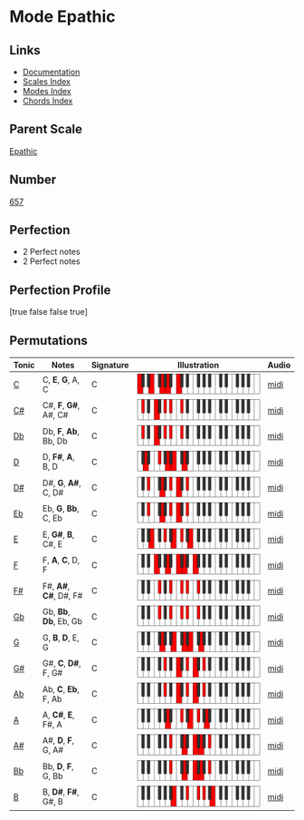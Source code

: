 # Mode Epathic

## Links

- [Documentation](index.md)
- [Scales Index](Scales.md)
- [Modes Index](Modes.md)
- [Chords Index](Chords.md)

## Parent Scale

[Epathic](ScaleEpathic.md)

## Number

[657](https://ianring.com/musictheory/scales/657)

## Perfection

- 2 Perfect notes
- 2 Perfect notes

## Perfection Profile

[true false false true]

## Permutations

| Tonic | Notes | Signature | Illustration | Audio |
|-------|-------|-----------|--------------|-------|
| [C](ModeCNaturalEpathic.md) | C, **E**, **G**, A, C | C | ![CNaturalEpathic](ModeCNaturalEpathic.png) | [midi](https://github.com/edipermadi/music/blob/main/docs/ModeCNaturalEpathic.mid?raw=true) |
| [C#](ModeCSharpEpathic.md) | C#, **F**, **G#**, A#, C# | C | ![CSharpEpathic](ModeCSharpEpathic.png) | [midi](https://github.com/edipermadi/music/blob/main/docs/ModeCSharpEpathic.mid?raw=true) |
| [Db](ModeDFlatEpathic.md) | Db, **F**, **Ab**, Bb, Db | C | ![DFlatEpathic](ModeDFlatEpathic.png) | [midi](https://github.com/edipermadi/music/blob/main/docs/ModeDFlatEpathic.mid?raw=true) |
| [D](ModeDNaturalEpathic.md) | D, **F#**, **A**, B, D | C | ![DNaturalEpathic](ModeDNaturalEpathic.png) | [midi](https://github.com/edipermadi/music/blob/main/docs/ModeDNaturalEpathic.mid?raw=true) |
| [D#](ModeDSharpEpathic.md) | D#, **G**, **A#**, C, D# | C | ![DSharpEpathic](ModeDSharpEpathic.png) | [midi](https://github.com/edipermadi/music/blob/main/docs/ModeDSharpEpathic.mid?raw=true) |
| [Eb](ModeEFlatEpathic.md) | Eb, **G**, **Bb**, C, Eb | C | ![EFlatEpathic](ModeEFlatEpathic.png) | [midi](https://github.com/edipermadi/music/blob/main/docs/ModeEFlatEpathic.mid?raw=true) |
| [E](ModeENaturalEpathic.md) | E, **G#**, **B**, C#, E | C | ![ENaturalEpathic](ModeENaturalEpathic.png) | [midi](https://github.com/edipermadi/music/blob/main/docs/ModeENaturalEpathic.mid?raw=true) |
| [F](ModeFNaturalEpathic.md) | F, **A**, **C**, D, F | C | ![FNaturalEpathic](ModeFNaturalEpathic.png) | [midi](https://github.com/edipermadi/music/blob/main/docs/ModeFNaturalEpathic.mid?raw=true) |
| [F#](ModeFSharpEpathic.md) | F#, **A#**, **C#**, D#, F# | C | ![FSharpEpathic](ModeFSharpEpathic.png) | [midi](https://github.com/edipermadi/music/blob/main/docs/ModeFSharpEpathic.mid?raw=true) |
| [Gb](ModeGFlatEpathic.md) | Gb, **Bb**, **Db**, Eb, Gb | C | ![GFlatEpathic](ModeGFlatEpathic.png) | [midi](https://github.com/edipermadi/music/blob/main/docs/ModeGFlatEpathic.mid?raw=true) |
| [G](ModeGNaturalEpathic.md) | G, **B**, **D**, E, G | C | ![GNaturalEpathic](ModeGNaturalEpathic.png) | [midi](https://github.com/edipermadi/music/blob/main/docs/ModeGNaturalEpathic.mid?raw=true) |
| [G#](ModeGSharpEpathic.md) | G#, **C**, **D#**, F, G# | C | ![GSharpEpathic](ModeGSharpEpathic.png) | [midi](https://github.com/edipermadi/music/blob/main/docs/ModeGSharpEpathic.mid?raw=true) |
| [Ab](ModeAFlatEpathic.md) | Ab, **C**, **Eb**, F, Ab | C | ![AFlatEpathic](ModeAFlatEpathic.png) | [midi](https://github.com/edipermadi/music/blob/main/docs/ModeAFlatEpathic.mid?raw=true) |
| [A](ModeANaturalEpathic.md) | A, **C#**, **E**, F#, A | C | ![ANaturalEpathic](ModeANaturalEpathic.png) | [midi](https://github.com/edipermadi/music/blob/main/docs/ModeANaturalEpathic.mid?raw=true) |
| [A#](ModeASharpEpathic.md) | A#, **D**, **F**, G, A# | C | ![ASharpEpathic](ModeASharpEpathic.png) | [midi](https://github.com/edipermadi/music/blob/main/docs/ModeASharpEpathic.mid?raw=true) |
| [Bb](ModeBFlatEpathic.md) | Bb, **D**, **F**, G, Bb | C | ![BFlatEpathic](ModeBFlatEpathic.png) | [midi](https://github.com/edipermadi/music/blob/main/docs/ModeBFlatEpathic.mid?raw=true) |
| [B](ModeBNaturalEpathic.md) | B, **D#**, **F#**, G#, B | C | ![BNaturalEpathic](ModeBNaturalEpathic.png) | [midi](https://github.com/edipermadi/music/blob/main/docs/ModeBNaturalEpathic.mid?raw=true) |
